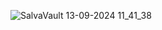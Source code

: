 ![SalvaVault 13-09-2024 11_41_38](https://github.com/user-attachments/assets/245333bb-6639-4e2c-8eaf-5c461dc776d3)

